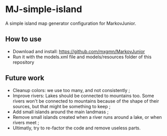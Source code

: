 # MJ-simple-island
 A simple island map generator configuration for MarkovJunior.

## How to use

* Download and install: https://github.com/mxgmn/MarkovJunior
* Run it with the models.xml file and models/resources folder of this repository

## Future work

* Cleanup colors: we use too many, and not consistently ;
* Improve rivers: Lakes should be connected to mountains too. Some rivers won't be connected to mountains because of the shape of their sources, but that might be something to keep ;
* Add small islands around the main landmass ;
* Remove small islands created when a river runs around a lake, or when rivers meet ;
* Ultimatly, try to re-factor the code and remove useless parts.